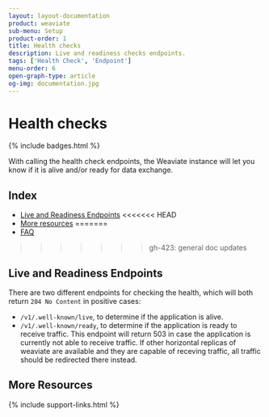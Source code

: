 ```yaml
---
layout: layout-documentation
product: weaviate
sub-menu: Setup
product-order: 1
title: Health checks 
description: Live and readiness checks endpoints.
tags: ['Health Check', 'Endpoint']
menu-order: 6
open-graph-type: article
og-img: documentation.jpg
---
```


# Health checks

{% include badges.html %}

With calling the health check endpoints, the Weaviate instance will let you know if it is alive and/or ready for data exchange.

## Index

- [Live and Readiness Endpoints](#live-and-readiness-endpoints)
<<<<<<< HEAD
- [More resources](#more-resources)
=======
- [FAQ](#frequently-asked-questions)
>>>>>>> gh-423: general doc updates

## Live and Readiness Endpoints

There are two different endpoints for checking the health, which will both return `204 No Content` in positive cases:
- `/v1/.well-known/live`, to determine if the application is alive.
- `/v1/.well-known/ready`, to determine if the application is ready to receive traffic. This endpoint will return 503 in case the application is currently not able to receive traffic. If other horizontal replicas of weaviate are available and they are capable of receving traffic, all traffic should be redirected there instead.


## More Resources

{% include support-links.html %}